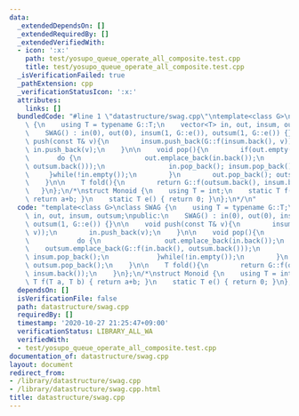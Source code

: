 ```yaml
---
data:
  _extendedDependsOn: []
  _extendedRequiredBy: []
  _extendedVerifiedWith:
  - icon: ':x:'
    path: test/yosupo_queue_operate_all_composite.test.cpp
    title: test/yosupo_queue_operate_all_composite.test.cpp
  _isVerificationFailed: true
  _pathExtension: cpp
  _verificationStatusIcon: ':x:'
  attributes:
    links: []
  bundledCode: "#line 1 \"datastructure/swag.cpp\"\ntemplate<class G>\nclass SWAG\
    \ {\n    using T = typename G::T;\n    vector<T> in, out, insum, outsum;\npublic:\n\
    \    SWAG() : in(0), out(0), insum(1, G::e()), outsum(1, G::e()) {}\n\n    void\
    \ push(const T& v){\n        insum.push_back(G::f(insum.back(), v));\n       \
    \ in.push_back(v);\n    }\n\n    void pop(){\n        if(out.empty()){\n     \
    \       do {\n                out.emplace_back(in.back());\n                outsum.emplace_back(G::f(in.back(),\
    \ outsum.back()));\n                in.pop_back(); insum.pop_back();\n       \
    \     }while(!in.empty());\n        }\n        out.pop_back(); outsum.pop_back();\n\
    \    }\n\n    T fold(){\n        return G::f(outsum.back(), insum.back());\n \
    \   }\n};\n/*\nstruct Monoid {\n    using T = int;\n    static T f(T a, T b) {\
    \ return a+b; }\n    static T e() { return 0; }\n};\n*/\n"
  code: "template<class G>\nclass SWAG {\n    using T = typename G::T;\n    vector<T>\
    \ in, out, insum, outsum;\npublic:\n    SWAG() : in(0), out(0), insum(1, G::e()),\
    \ outsum(1, G::e()) {}\n\n    void push(const T& v){\n        insum.push_back(G::f(insum.back(),\
    \ v));\n        in.push_back(v);\n    }\n\n    void pop(){\n        if(out.empty()){\n\
    \            do {\n                out.emplace_back(in.back());\n            \
    \    outsum.emplace_back(G::f(in.back(), outsum.back()));\n                in.pop_back();\
    \ insum.pop_back();\n            }while(!in.empty());\n        }\n        out.pop_back();\
    \ outsum.pop_back();\n    }\n\n    T fold(){\n        return G::f(outsum.back(),\
    \ insum.back());\n    }\n};\n/*\nstruct Monoid {\n    using T = int;\n    static\
    \ T f(T a, T b) { return a+b; }\n    static T e() { return 0; }\n};\n*/"
  dependsOn: []
  isVerificationFile: false
  path: datastructure/swag.cpp
  requiredBy: []
  timestamp: '2020-10-27 21:25:47+09:00'
  verificationStatus: LIBRARY_ALL_WA
  verifiedWith:
  - test/yosupo_queue_operate_all_composite.test.cpp
documentation_of: datastructure/swag.cpp
layout: document
redirect_from:
- /library/datastructure/swag.cpp
- /library/datastructure/swag.cpp.html
title: datastructure/swag.cpp
---
```

